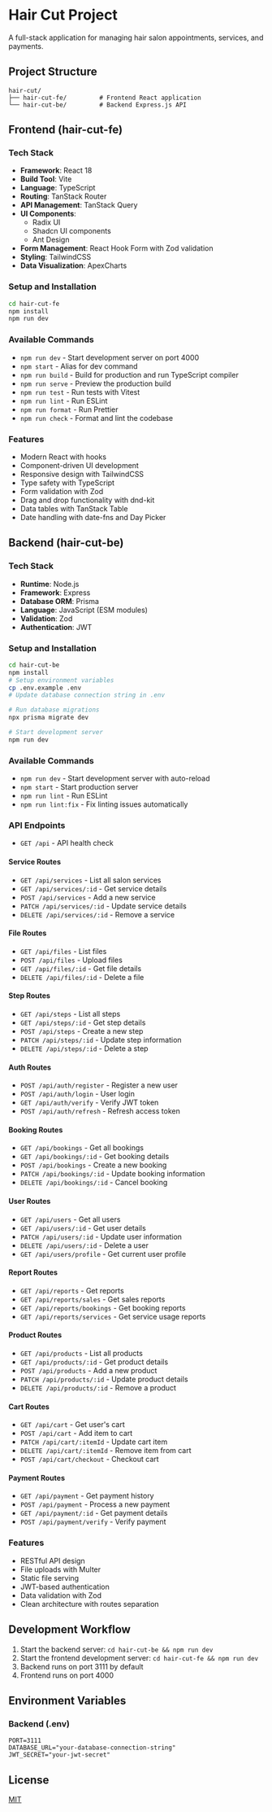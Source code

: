 # Hair Cut Project

A full-stack application for managing hair salon appointments, services, and payments.

## Project Structure

```
hair-cut/
├── hair-cut-fe/         # Frontend React application
└── hair-cut-be/         # Backend Express.js API
```

## Frontend (hair-cut-fe)

### Tech Stack

- **Framework**: React 18
- **Build Tool**: Vite
- **Language**: TypeScript
- **Routing**: TanStack Router
- **API Management**: TanStack Query
- **UI Components**:
  - Radix UI
  - Shadcn UI components
  - Ant Design
- **Form Management**: React Hook Form with Zod validation
- **Styling**: TailwindCSS
- **Data Visualization**: ApexCharts

### Setup and Installation

```bash
cd hair-cut-fe
npm install
npm run dev
```

### Available Commands

- `npm run dev` - Start development server on port 4000
- `npm start` - Alias for dev command
- `npm run build` - Build for production and run TypeScript compiler
- `npm run serve` - Preview the production build
- `npm run test` - Run tests with Vitest
- `npm run lint` - Run ESLint
- `npm run format` - Run Prettier
- `npm run check` - Format and lint the codebase

### Features

- Modern React with hooks
- Component-driven UI development
- Responsive design with TailwindCSS
- Type safety with TypeScript
- Form validation with Zod
- Drag and drop functionality with dnd-kit
- Data tables with TanStack Table
- Date handling with date-fns and Day Picker

## Backend (hair-cut-be)

### Tech Stack

- **Runtime**: Node.js
- **Framework**: Express
- **Database ORM**: Prisma
- **Language**: JavaScript (ESM modules)
- **Validation**: Zod
- **Authentication**: JWT

### Setup and Installation

```bash
cd hair-cut-be
npm install
# Setup environment variables
cp .env.example .env
# Update database connection string in .env

# Run database migrations
npx prisma migrate dev

# Start development server
npm run dev
```

### Available Commands

- `npm run dev` - Start development server with auto-reload
- `npm start` - Start production server
- `npm run lint` - Run ESLint
- `npm run lint:fix` - Fix linting issues automatically

### API Endpoints

- `GET /api` - API health check

#### Service Routes

- `GET /api/services` - List all salon services
- `GET /api/services/:id` - Get service details
- `POST /api/services` - Add a new service
- `PATCH /api/services/:id` - Update service details
- `DELETE /api/services/:id` - Remove a service

#### File Routes

- `GET /api/files` - List files
- `POST /api/files` - Upload files
- `GET /api/files/:id` - Get file details
- `DELETE /api/files/:id` - Delete a file

#### Step Routes

- `GET /api/steps` - List all steps
- `GET /api/steps/:id` - Get step details
- `POST /api/steps` - Create a new step
- `PATCH /api/steps/:id` - Update step information
- `DELETE /api/steps/:id` - Delete a step

#### Auth Routes

- `POST /api/auth/register` - Register a new user
- `POST /api/auth/login` - User login
- `GET /api/auth/verify` - Verify JWT token
- `POST /api/auth/refresh` - Refresh access token

#### Booking Routes

- `GET /api/bookings` - Get all bookings
- `GET /api/bookings/:id` - Get booking details
- `POST /api/bookings` - Create a new booking
- `PATCH /api/bookings/:id` - Update booking information
- `DELETE /api/bookings/:id` - Cancel booking

#### User Routes

- `GET /api/users` - Get all users
- `GET /api/users/:id` - Get user details
- `PATCH /api/users/:id` - Update user information
- `DELETE /api/users/:id` - Delete a user
- `GET /api/users/profile` - Get current user profile

#### Report Routes

- `GET /api/reports` - Get reports
- `GET /api/reports/sales` - Get sales reports
- `GET /api/reports/bookings` - Get booking reports
- `GET /api/reports/services` - Get service usage reports

#### Product Routes

- `GET /api/products` - List all products
- `GET /api/products/:id` - Get product details
- `POST /api/products` - Add a new product
- `PATCH /api/products/:id` - Update product details
- `DELETE /api/products/:id` - Remove a product

#### Cart Routes

- `GET /api/cart` - Get user's cart
- `POST /api/cart` - Add item to cart
- `PATCH /api/cart/:itemId` - Update cart item
- `DELETE /api/cart/:itemId` - Remove item from cart
- `POST /api/cart/checkout` - Checkout cart

#### Payment Routes

- `GET /api/payment` - Get payment history
- `POST /api/payment` - Process a new payment
- `GET /api/payment/:id` - Get payment details
- `POST /api/payment/verify` - Verify payment

### Features

- RESTful API design
- File uploads with Multer
- Static file serving
- JWT-based authentication
- Data validation with Zod
- Clean architecture with routes separation

## Development Workflow

1. Start the backend server: `cd hair-cut-be && npm run dev`
2. Start the frontend development server: `cd hair-cut-fe && npm run dev`
3. Backend runs on port 3111 by default
4. Frontend runs on port 4000

## Environment Variables

### Backend (.env)

```
PORT=3111
DATABASE_URL="your-database-connection-string"
JWT_SECRET="your-jwt-secret"
```

## License

[MIT](LICENSE)
